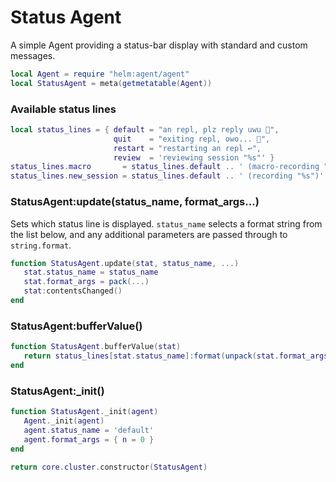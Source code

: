 # Status Agent

A simple Agent providing a status\-bar display with standard and custom messages\.


```lua
local Agent = require "helm:agent/agent"
local StatusAgent = meta(getmetatable(Agent))
```


### Available status lines

```lua
local status_lines = { default = "an repl, plz reply uwu 👀",
                       quit    = "exiting repl, owo... 🐲",
                       restart = "restarting an repl ↩️",
                       review  = 'reviewing session "%s"' }
status_lines.macro       = status_lines.default .. ' (macro-recording "%s")'
status_lines.new_session = status_lines.default .. ' (recording "%s")'
```


### StatusAgent:update\(status\_name, format\_args\.\.\.\)

Sets which status line is displayed\. `status_name` selects a format string
from the list below, and any additional parameters are passed through to
`string.format`\.

```lua
function StatusAgent.update(stat, status_name, ...)
   stat.status_name = status_name
   stat.format_args = pack(...)
   stat:contentsChanged()
end
```


### StatusAgent:bufferValue\(\)

```lua
function StatusAgent.bufferValue(stat)
   return status_lines[stat.status_name]:format(unpack(stat.format_args))
end
```


### StatusAgent:\_init\(\)

```lua
function StatusAgent._init(agent)
   Agent._init(agent)
   agent.status_name = 'default'
   agent.format_args = { n = 0 }
end
```


```lua
return core.cluster.constructor(StatusAgent)
```
